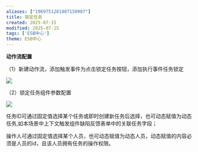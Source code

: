 ```yaml
---
aliases: ["1969751281087150907"]
title: 锁定任务
created: 2025-07-15
modified: 2025-07-15
tags: ['ESB中心']
theme: ESB中心
---
```


**动作流配置**

（1）新建动作流，添加触发事件为点击锁定任务按钮，添加执行事件任务锁定

![](46d92fd6b53e0784ba40d2fb4c3fd65e.jpg)

（2）锁定任务组件参数配置

![](461f862958327bfde72e6b92b85cf7d2.jpg)

任务ID可通过固定值选择某个任务或即时创建新任务后选择，也可动态赋值为动态任务,如本场景中上下文触发组件缺陷反馈表单中的关联任务字段；

操作人可通过固定值选择某个人员，也可动态赋值为动态人员，动态赋值的内容必须是人员的id，且该人员拥有任务的操作权限。